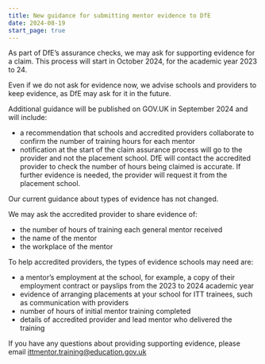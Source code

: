 ```yaml
---
title: New guidance for submitting mentor evidence to DfE
date: 2024-08-19
start_page: true
---
```


As part of DfE’s assurance checks, we may ask for supporting evidence for a claim. This process will start in October 2024, for the academic year 2023 to 24.

Even if we do not ask for evidence now, we advise schools and providers to keep evidence, as DfE may ask for it in the future.

Additional guidance will be published on GOV.UK in September 2024 and will include:

- a recommendation that schools and accredited providers collaborate to confirm the number of training hours for each mentor
- notification at the start of the claim assurance process will go to the provider and not the placement school. DfE will contact the accredited provider to check the number of hours being claimed is accurate. If further evidence is needed, the provider will request it from the placement school.

Our current guidance about types of evidence has not changed.

We may ask the accredited provider to share evidence of:

- the number of hours of training each general mentor received
- the name of the mentor
- the workplace of the mentor

To help accredited providers, the types of evidence schools may need are:

- a mentor’s employment at the school, for example, a copy of their employment contract or payslips from the 2023 to 2024 academic year
- evidence of arranging placements at your school for ITT trainees, such as communication with providers
- number of hours of initial mentor training completed
- details of accredited provider and lead mentor who delivered the training

If you have any questions about providing supporting evidence, please email <a href="mailto:ittmentor.training@education.gov.uk">ittmentor.training<wbr>@education.gov.uk</a>
